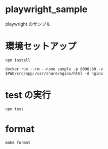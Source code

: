 # playwright_sample

playwright のサンプル

# 環境セットアップ

`npm install`

`docker run --rm --name sample -p 8090:80 -v $PWD/src/app:/usr/share/nginx/html -d nginx`

# test の実行

`npm test`

# format

`make format`
